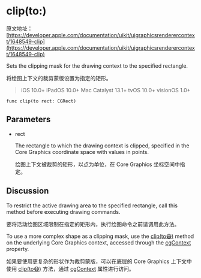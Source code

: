 # clip(to:)

原文地址：
[https://developer.apple.com/documentation/uikit/uigraphicsrenderercontext/1648549-clip](https://developer.apple.com/documentation/uikit/uigraphicsrenderercontext/1648549-clip)

Sets the clipping mask for the drawing context to the specified rectangle.

将绘图上下文的裁剪蒙版设置为指定的矩形。

> iOS 10.0+
iPadOS 10.0+
Mac Catalyst 13.1+
tvOS 10.0+
visionOS 1.0+

```
func clip(to rect: CGRect)
```

## Parameters

- rect

	The rectangle to which the drawing context is clipped, specified in the Core Graphics coordinate space with values in points.
	
	绘图上下文被裁剪的矩形，以点为单位，在 Core Graphics 坐标空间中指定。

## Discussion

To restrict the active drawing area to the specified rectangle, call this method before executing drawing commands.

要将活动绘图区域限制在指定的矩形内，执行绘图命令之前请调用此方法。

To use a more complex shape as a clipping mask, use the [clip(to:mask:)](https://developer.apple.com/documentation/coregraphics/cgcontext/1456497-clip) method on the underlying Core Graphics context, accessed through the [cgContext](https://developer.apple.com/documentation/uikit/uigraphicsrenderercontext/1648560-cgcontext) property.

如果要使用更复杂的形状作为裁剪蒙版，可以在底层的 Core Graphics 上下文中使用 [clip(to:mask:)](https://developer.apple.com/documentation/coregraphics/cgcontext/1456497-clip) 方法，通过 [cgContext](https://developer.apple.com/documentation/uikit/uigraphicsrenderercontext/1648560-cgcontext) 属性进行访问。